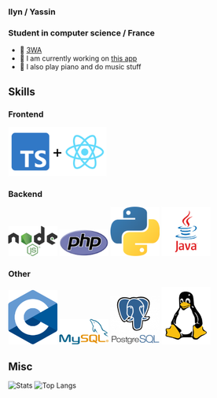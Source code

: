 ### Ilyn / Yassin
### Student in computer science / France

- 📍  [3WA](https://3wa.fr/)
- 🌱 I am currently working on [this app](https://digipark.fr) 
- 🎼 I also play piano and do music stuff

## Skills

### Frontend
<img src="React + Typescript.png" alt="ReactTS" width="200"/>

### Backend
<img src="nodejssvg.png" alt="NodeJS" width="100"/> <img src="PHP-logo.svg.png" alt="PHP" width="100"/> <img src="python-icon.png" alt="Python" width="100"/> <img src="java.png" alt="Java" width="100"/>

### Other
<img src="C_Programming_Language.svg.png" alt="C" width="100"/> <img src="489px-MySQL.svg.png" alt="MySQL" width="100"/> <img src="postgresql-logo-3-300x291.png" alt="Postgres" width="100"/> <img src="154px-Tux-simple.svg.png" alt="Linux" width="100"/>

## Misc

<img src="https://github-readme-stats.vercel.app/api?username=IIyn&show_icons=true&theme=radical" alt="Stats" width="450"/> <img src="https://github-readme-stats.vercel.app/api/top-langs/?username=IIyn&layout=compact" alt="Top Langs" width="470"/>
